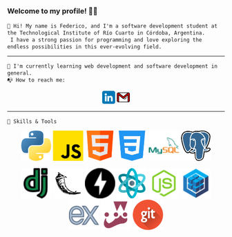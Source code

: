 ### Welcome to my profile! 👋😀


    👋 Hi! My name is Federico, and I'm a software development student at the Technological Institute of Río Cuarto in Córdoba, Argentina. 
     I have a strong passion for programming and love exploring the endless possibilities in this ever-evolving field.
----


    🌱 I'm currently learning web development and software development in general.
    📭 How to reach me: 

<p align='center'> 
    <a href='https://www.linkedin.com/in/fedecometto/'><img src='iconos/linkedin.png' width='30px' height='30px' ></a>
    <a href='mailto:fedecometto98@gmail.com'><img src='iconos/gmail.png' width='30px' height='30px' ></a>
</p>


----

    🔧 Skills & Tools
<p align='center'>
    <a href='#'><img src='iconos/python.png' width='70px' height='70px' ></a>
    <a href='#'><img src='iconos/js.png' width='70px' height='70px' ></a>
    <a href='#'><img src='iconos/html.png' width='70px' height='70px' ></a>
    <a href='#'><img src='iconos/css.png' width='70px' height='70px' ></a>
    <a href='#'><img src='iconos/icons8-mysql-48.png' width='70px' height='70px' ></a>
    <a href='#'><img src='iconos/postgre.png' width='70px' height='70px' ></a> 
</p>

<p align='center'>
    <a href='#'><img src='iconos/django.png' width='70px' height='70px' ></a>
    <a href='#'><img src='iconos/flask.png' width='70px' height='70px' ></a>
    <a href='#'><img src='iconos/fastapi.png' width='70px' height='70px' ></a>
    <a href='#'><img src='iconos/react-2.png' width='70px' height='70px'></a>
    <a href='#'><img src='iconos/node.png' width='70px' height='70px'></a>
    <a href='#'><img src='iconos/sequelize_original_logo_icon_146348.png' width='70px' height='70px'></a>
    <a href='#'><img src='iconos/icons8-express-js-80.png' width='70px' height='70px'></a>
    <a href='#'><img src='iconos/icons8-jest-can-collect-code-coverage-information-from-entire-projects-96.png' width='70px' height='70px'></a>
    <a href='#'><img src='iconos/git.png' width='70px' height='70px' ></a>
    
</p>
       
